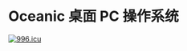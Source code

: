# Oceanic 桌面 PC 操作系统

[![996.icu](https://img.shields.io/badge/link-996.icu-red.svg)](https://996.icu)
